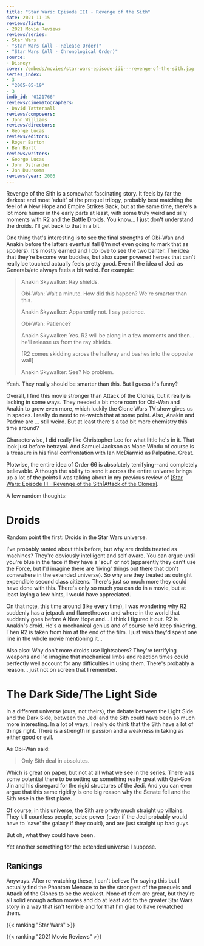 ```yaml
---
title: "Star Wars: Episode III - Revenge of the Sith"
date: 2021-11-15
reviews/lists:
- 2021 Movie Reviews
reviews/series:
- Star Wars
- "Star Wars (All - Release Order)"
- "Star Wars (All - Chronological Order)"
source:
- Disney+
cover: /embeds/movies/star-wars-episode-iii---revenge-of-the-sith.jpg
series_index: 
- 3
- "2005-05-19"
- 3
imdb_id: '0121766'
reviews/cinematographers:
- David Tattersall
reviews/composers:
- John Williams
reviews/directors:
- George Lucas
reviews/editors:
- Roger Barton
- Ben Burtt
reviews/writers:
- George Lucas
- John Ostrander
- Jan Duursema
reviews/year: 2005
---
```


Revenge of the Sith is a somewhat fascinating story. It feels by far the darkest and most 'adult' of the prequel trilogy, probably best matching the feel of A New Hope and Empire Strikes Back, but at the same time, there's a lot more humor in the early parts at least, with some truly weird and silly moments with R2 and the Battle Droids. You know... I just don't understand the droids. I'll get back to that in a bit. 

<!--more-->

One thing that's interesting is to see the final strengths of Obi-Wan and Anakin before the latters eventual fall (I'm not even going to mark that as spoilers). It's mostly earned and I do love to see the two banter. The idea that they're become war buddies, but also super powered heroes that can't really be touched actually feels pretty good. Even if the idea of Jedi as Generals/etc always feels a bit weird. For example:

> Anakin Skywalker: Ray shields.
> 
> Obi-Wan: Wait a minute. How did this happen? We're smarter than this.
> 
> Anakin Skywalker: Apparently not. I say patience.
> 
> Obi-Wan: Patience?
> 
> Anakin Skywalker: Yes. R2 will be along in a few moments and then... he'll release us from the ray shields.
> 
> [R2 comes skidding across the hallway and bashes into the opposite wall]
> 
> Anakin Skywalker: See? No problem.

Yeah. They really should be smarter than this. But I guess it's funny?

Overall, I find this movie stronger than Attack of the Clones, but it really is lacking in some ways. They needed a bit more room for Obi-Wan and Anakin to grow even more, which luckily the Clone Wars TV show gives us in spades. I really do need to re-watch that at some point. Also, Anakin and Padme are ... still weird. But at least there's a tad bit more chemistry this time around? 

Characterwise, I did really like Christopher Lee for what little he's in it. That look just before betrayal. And Samuel Jackson as Mace Windu of course is a treasure in his final confrontation with Ian McDiarmid as Palpatine. Great. 

Plotwise, the entire idea of Order 66 is absolutely terrifying--and completely believable. Although the ability to send it across the entire universe brings up a lot of the points I was talking about in my previous review of [[Star Wars: Episode III - Revenge of the Sith|Attack of the Clones]]().

A few random thoughts:

# Droids

Random point the first: Droids in the Star Wars universe. 

I've probably ranted about this before, but why are droids treated as machines? They're obviously intelligent and self aware. You can argue until you're blue in the face if they have a 'soul' or not (apparently they can't use the Force, but I'd imagine there are 'living' things out there that don't somewhere in the extended universe). So why are they treated as outright expendible second class citizens. There's just so much more they could have done with this. There's only so much you can do in a movie, but at least laying a few hints, I would have appreciated. 

On that note, this time around (like every time), I was wondering why R2 suddenly has a jetpack and flamethrower and where in the world that suddenly goes before A New Hope and... I think I figured it out. R2 is Anakin's droid. He's a mechanical genius and of course he'd keep tinkering. Then R2 is taken from him at the end of the film. I just wish they'd spent one line in the whole movie mentioning it...

Also also: Why don't more droids use lightsabers? They're terrifying weapons and I'd imagine that mechanical limbs and reaction times could perfectly well account for any difficulties in using them. There's probably a reason... just not on screen that I remember. 

# The Dark Side/The Light Side

In a different universe (ours, not theirs), the debate between the Light Side and the Dark Side, between the Jedi and the Sith could have been so much more interesting. In a lot of ways, I really do think that the Sith have a lot of things right. There is a strength in passion and a weakness in taking as either good or evil. 

As Obi-Wan said:

> Only Sith deal in absolutes.

Which is great on paper, but not at all what we see in the series. There was some potential there to be setting up something really great with Qui-Gon Jin and his disregard for the rigid structures of the Jedi. And you can even argue that this same rigidity is one big reason why the Senate fell and the Sith rose in the first place. 

Of course, in this universe, the Sith are pretty much straight up villains. They kill countless people, seize power (even if the Jedi probably would have to 'save' the galaxy if they could), and are just straight up bad guys. 

But oh, what they could have been. 

Yet another something for the extended universe I suppose. 

## Rankings

Anyways. After re-watching these, I can't believe I'm saying this but I actually find the Phantom Menace to be the strongest of the prequels and Attack of the Clones to be the weakest. None of them are great, but they're all solid enough action movies and do at least add to the greater Star Wars story in a way that isn't terrible and for that I'm glad to have rewatched them. 

{{< ranking "Star Wars" >}}

{{< ranking "2021 Movie Reviews" >}}